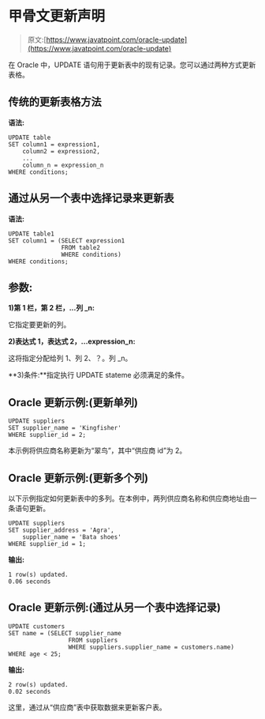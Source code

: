 # 甲骨文更新声明

> 原文:[https://www.javatpoint.com/oracle-update](https://www.javatpoint.com/oracle-update)

在 Oracle 中，UPDATE 语句用于更新表中的现有记录。您可以通过两种方式更新表格。

## 传统的更新表格方法

**语法:**

```
UPDATE table
SET column1 = expression1,
    column2 = expression2,
    ...
    column_n = expression_n
WHERE conditions;

```

## 通过从另一个表中选择记录来更新表

**语法:**

```
UPDATE table1
SET column1 = (SELECT expression1
               FROM table2
               WHERE conditions)
WHERE conditions; 

```

## 参数:

**1)第 1 栏，第 2 栏，...列 _n:**

它指定要更新的列。

**2)表达式 1，表达式 2，...expression_n:**

这将指定分配给列 1、列 2、？。列 _n。

**3)条件:**指定执行 UPDATE stateme 必须满足的条件。

## Oracle 更新示例:(更新单列)

```
UPDATE suppliers
SET supplier_name = 'Kingfisher'
WHERE supplier_id = 2;

```

本示例将供应商名称更新为“翠鸟”，其中“供应商 id”为 2。

## Oracle 更新示例:(更新多个列)

以下示例指定如何更新表中的多列。在本例中，两列供应商名称和供应商地址由一条语句更新。

```
UPDATE suppliers
SET supplier_address = 'Agra',
    supplier_name = 'Bata shoes'
WHERE supplier_id = 1;

```

**输出:**

```
1 row(s) updated.
0.06 seconds

```

## Oracle 更新示例:(通过从另一个表中选择记录)

```
UPDATE customers
SET name = (SELECT supplier_name
                 FROM suppliers
                 WHERE suppliers.supplier_name = customers.name)
WHERE age < 25;

```

**输出:**

```
2 row(s) updated.
0.02 seconds

```

这里，通过从“供应商”表中获取数据来更新客户表。